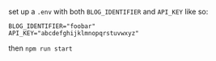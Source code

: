 set up a `.env` with both `BLOG_IDENTIFIER` and `API_KEY` like so:
```
BLOG_IDENTIFIER="foobar"
API_KEY="abcdefghijklmnopqrstuvwxyz"
```

then `npm run start`
